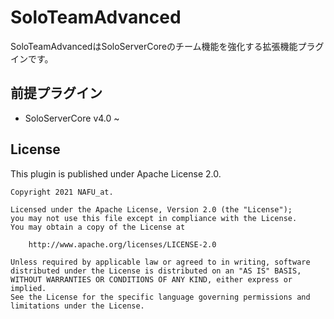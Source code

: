 # SoloTeamAdvanced

SoloTeamAdvancedはSoloServerCoreのチーム機能を強化する拡張機能プラグインです。

## 前提プラグイン

- SoloServerCore v4.0 ~

## License

This plugin is published under Apache License 2.0.

```
Copyright 2021 NAFU_at.

Licensed under the Apache License, Version 2.0 (the "License");
you may not use this file except in compliance with the License.
You may obtain a copy of the License at

    http://www.apache.org/licenses/LICENSE-2.0

Unless required by applicable law or agreed to in writing, software
distributed under the License is distributed on an "AS IS" BASIS,
WITHOUT WARRANTIES OR CONDITIONS OF ANY KIND, either express or implied.
See the License for the specific language governing permissions and
limitations under the License.
```